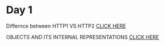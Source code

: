 # Day 1 

Differnce between HTTP1 VS HTTP2 [CLICK HERE](https://medium.com/@thenmozhi.mphil/write-a-blog-on-difference-between-http1-1-vs-http2-3fe120b302d7)

OBJECTS AND ITS INTERNAL REPRESENTATIONS [CLICK HERE](https://medium.com/@thenmozhi.mphil/write-a-blog-about-objects-and-its-internal-representation-in-javascript-9908b3c1fae1)